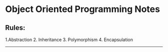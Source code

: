 # Object Oriented Programming Notes

## Rules:
1.Abstraction
2. Inheritance
3. Polymorphism
4. Encapsulation

___
